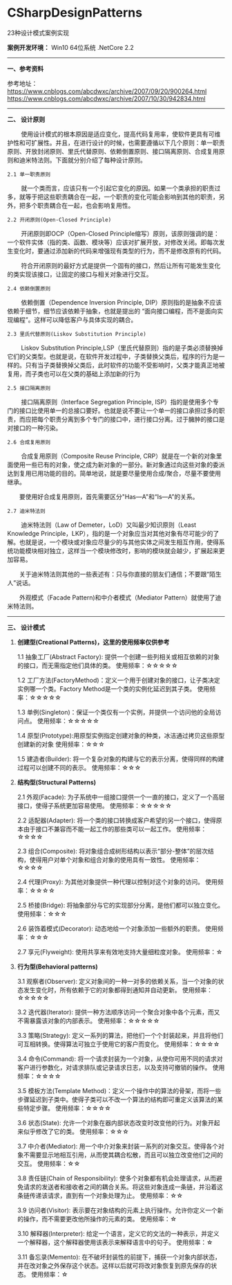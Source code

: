 ﻿# CSharpDesignPatterns
23种设计模式案例实现

**案例开发环境：**
Win10  64位系统
.NetCore 2.2  


------------


**一、参考资料**

参考地址：
https://www.cnblogs.com/abcdwxc/archive/2007/09/20/900264.html
https://www.cnblogs.com/abcdwxc/archive/2007/10/30/942834.html

------------



**二、 设计原则**

　　	使用设计模式的根本原因是适应变化，提高代码复用率，使软件更具有可维护性和可扩展性。并且，在进行设计的时候，也需要遵循以下几个原则：单一职责原则、开放封闭原则、里氏代替原则、依赖倒置原则、接口隔离原则、合成复用原则和迪米特法则。下面就分别介绍了每种设计原则。

	2.1 单一职责原则
　　	就一个类而言，应该只有一个引起它变化的原因。如果一个类承担的职责过多，就等于把这些职责耦合在一起，一个职责的变化可能会影响到其他的职责，另外，把多个职责耦合在一起，也会影响复用性。

	2.2 开闭原则(Open-Closed Principle)
　　	开闭原则即OCP（Open-Closed Principle缩写）原则，该原则强调的是：一个软件实体（指的类、函数、模块等）应该对扩展开放，对修改关闭。即每次发生变化时，要通过添加新的代码来增强现有类型的行为，而不是修改原有的代码。

　　	符合开闭原则的最好方式是提供一个固有的接口，然后让所有可能发生变化的类实现该接口，让固定的接口与相关对象进行交互。

	2.4 依赖倒置原则
　　	依赖倒置（Dependence Inversion Principle, DIP）原则指的是抽象不应该依赖于细节，细节应该依赖于抽象，也就是提出的 “面向接口编程，而不是面向实现编程”。这样可以降低客户与具体实现的耦合。

	2.3 里氏代替原则(Liskov Substitution Principle)
　　	Liskov Substitution Principle,LSP（里氏代替原则）指的是子类必须替换掉它们的父类型。也就是说，在软件开发过程中，子类替换父类后，程序的行为是一样的。只有当子类替换掉父类后，此时软件的功能不受影响时，父类才能真正地被复用，而子类也可以在父类的基础上添加新的行为

	2.5 接口隔离原则
　　	接口隔离原则（Interface Segregation Principle, ISP）指的是使用多个专门的接口比使用单一的总接口要好。也就是说不要让一个单一的接口承担过多的职责，而应把每个职责分离到多个专门的接口中，进行接口分离。过于臃肿的接口是对接口的一种污染。

	2.6 合成复用原则
　　	合成复用原则（Composite Reuse Principle, CRP）就是在一个新的对象里面使用一些已有的对象，使之成为新对象的一部分。新对象通过向这些对象的委派达到复用已用功能的目的。简单地说，就是要尽量使用合成/聚合，尽量不要使用继承。

　　要使用好合成复用原则，首先需要区分"Has—A"和“Is—A”的关系。

	2.7 迪米特法则
　　	迪米特法则（Law of Demeter，LoD）又叫最少知识原则（Least Knowledge Principle，LKP），指的是一个对象应当对其他对象有尽可能少的了解。也就是说，一个模块或对象应尽量少的与其他实体之间发生相互作用，使得系统功能模块相对独立，这样当一个模块修改时，影响的模块就会越少，扩展起来更加容易。

　　关于迪米特法则其他的一些表述有：只与你直接的朋友们通信；不要跟“陌生人”说话。

　　外观模式（Facade Pattern)和中介者模式（Mediator Pattern）就使用了迪米特法则。

------------


**三、 设计模式**
1. **创建型(Creational Patterns)，这里的使用频率仅供参考**

	1.1 抽象工厂(Abstract Factory): 提供一个创建一些列相关或相互依赖的对象的接口，而无需指定他们具体的类。
	使用频率：☆☆☆☆☆

	1.2 工厂方法(FactoryMethod)：定义一个用于创建对象的接口，让子类决定实例哪一个类。Factory Method是一个类的实例化延迟到其子类。
	使用频率：☆☆☆☆☆

	1.3 单例(Singleton)：保证一个类仅有一个实例，并提供一个访问他的全局访问点。
	使用频率：☆☆☆☆☆

	1.4 原型(Prototype):用原型实例指定创建对象的种类，冰洁通过拷贝这些原型创建新的对象
	使用频率：☆☆☆

	1.5 建造者(Builder): 将一个复杂对象的构建与它的表示分离，使得同样的构建过程可以创建不同的表示。
	使用频率：☆☆☆

2. **结构型(Structural Patterns)**

	2.1 外观(Facade): 为子系统中一组接口提供一个一直的接口，定义了一个高层接口，使得子系统更加容易使用。
	使用频率：☆☆☆☆☆

	2.2 适配器(Adapter): 将一个类的接口转换成客户希望的另一个接口，使得原本由于接口不兼容而不能一起工作的那些类可以一起工作。
	使用频率：☆☆☆☆

	2.3 组合(Composite): 将对象组合成树形结构以表示“部分-整体”的层次结构，使得用户对单个对象和组合对象的使用具有一致性。
	使用频率：☆☆☆☆

	2.4 代理(Proxy): 为其他对象提供一种代理以控制对这个对象的访问。
	使用频率：☆☆☆☆

	2.5 桥接(Bridge): 将抽象部分与它的实现部分分离，是他们都可以独立变化。
	使用频率：☆☆☆

	2.6 装饰着模式(Decorator): 动态地给一个对象添加一些额外的职责。
	使用频率：☆☆☆

	2.7 享元(Flyweight): 使用共享来有效地支持大量细粒度对象。
	使用频率：☆
	
3. **行为型(Behavioral patterns)**

	3.1 观察者(Observer): 定义对象间的一种一对多的依赖关系，当一个对象的状态发生变化时，所有依赖于它的对象都得到通知并自动更新。
	使用频率：☆☆☆☆☆

	3.2 迭代器(Iterator): 提供一种方法顺序访问一个聚合对象中各个元素，而又不需暴露该对象的内部表示。
	使用频率：☆☆☆☆☆

	3.3 策略(Strategy): 定义一系列的算法，把他们一个个封装起来，并且将他们可互相转换。使得算法可独立于使用它的客户而变化。
	使用频率：☆☆☆☆

	3.4 命令(Command): 将一个请求封装为一个对象，从使你可用不同的请求对客户进行参数化，对请求排队或记录请求日志，以及支持可撤销的操作。
	使用频率：☆☆☆☆

	3.5 模板方法(Template Method)：定义一个操作中的算法的骨架，而将一些步骤延迟到子类中。使得子类可以不改一个算法的结构即可重定义该算法的某些特定步骤。
	使用频率：☆☆☆☆

	3.6 状态(State): 允许一个对象在器内部状态改变时改变他的行为。对象开起来似乎修改了它的类。
	使用频率：☆☆☆

	3.7 中介者(Mediator): 用一个中介对象来封装一系列的对象交互。使得各个对象不需要显示地相互引用，从而使其耦合松散，而且可以独立改变他们之间的交互。
	使用频率：☆☆

	3.8 责任链(Chain of Responsibility): 使多个对象都有机会处理请求，从而避免请求的发送者和接收者之间的耦合关系。将这些对象连成一条链，并沿着这条链传递该请求，直到有一个对象处理为止。
	使用频率：☆☆

	3.9 访问者(Visitor): 表示要在对象结构的元素上执行操作。允许你定义一个新的操作，而不需要更改他所操作的元素的类。
	使用频率：☆

	3.10 解释器(Interpreter): 给定一个语言，定义它的文法的一种表示，并定义一个解释器，这个解释器使用该表示来解释语言中的句子。
	使用频率：☆

	3.11 备忘录(Memento): 在不破坏封装性的前提下，捕获一个对象内部状态，并在改对象之外保存这个状态。这样以后就可将改对象恢复到原先保存的状态。
	使用频率：☆

